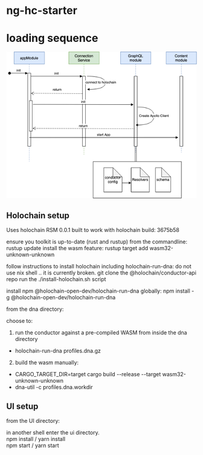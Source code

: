 # ng-hc-starter

# loading sequence
![image](angular_seq.png)

## Holochain setup

Uses holochain RSM 0.0.1 
built to work with holochain build: 3675b58

ensure you toolkit is up-to-date (rust and rustup)
from the commandline:
 rustup update
install the wasm feature:
 rustup target add wasm32-unknown-unknown

follow instructions to install holochain including holochain-run-dna:
  do not use nix shell .. it is currently broken.
  git clone the @holochain/conductor-api repo
  run the ./install-holochain.sh script

install npm @holochain-open-dev/holochain-run-dna globally:
  npm install -g @holochain-open-dev/holochain-run-dna 

from the dna directory:

choose to:
1. run the conductor against a pre-compiled WASM from inside the dna directory 
  - holochain-run-dna profiles.dna.gz
2. build the wasm manually:
  -  CARGO_TARGET_DIR=target cargo build --release --target wasm32-unknown-unknown
  -  dna-util -c profiles.dna.workdir


## UI setup

from the UI directory:

in another shell enter the ui directory.  
npm install / yarn install  
npm start / yarn start  

